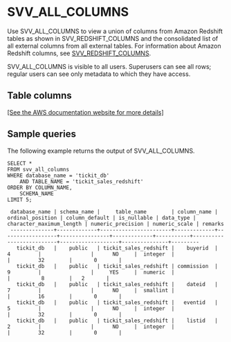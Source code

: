 # SVV\_ALL\_COLUMNS<a name="r_SVV_ALL_COLUMNS"></a>

Use SVV\_ALL\_COLUMNS to view a union of columns from Amazon Redshift tables as shown in SVV\_REDSHIFT\_COLUMNS and the consolidated list of all external columns from all external tables\. For information about Amazon Redshift columns, see [SVV\_REDSHIFT\_COLUMNS](r_SVV_REDSHIFT_COLUMNS.md)\.

SVV\_ALL\_COLUMNS is visible to all users\. Superusers can see all rows; regular users can see only metadata to which they have access\.

## Table columns<a name="r_SVV_ALL_COLUMNS-table-columns"></a>

[\[See the AWS documentation website for more details\]](http://docs.aws.amazon.com/redshift/latest/dg/r_SVV_ALL_COLUMNS.html)

## Sample queries<a name="r_SVV_ALL_COLUMNS-sample-queries"></a>

The following example returns the output of SVV\_ALL\_COLUMNS\.

```
SELECT *
FROM svv_all_columns
WHERE database_name = 'tickit_db'
    AND TABLE_NAME = 'tickit_sales_redshift'
ORDER BY COLUMN_NAME,
    SCHEMA_NAME
LIMIT 5;

 database_name | schema_name |     table_name        | column_name | ordinal_position | column_default | is_nullable | data_type | character_maximum_length | numeric_precision | numeric_scale | remarks
 --------------+-------------+-----------------------+-------------+------------------+----------------+-------------+-----------+--------------------------+-------------------+---------------+---------
   tickit_db   |    public   | tickit_sales_redshift |    buyerid  |        4         |                |      NO     |  integer  |                          |         32        |       0       |
   tickit_db   |    public   | tickit_sales_redshift | commission  |        9         |                |     YES     |  numeric  |                          |          8        |	2       |
   tickit_db   |    public   | tickit_sales_redshift |    dateid   |        7         |                |      NO     |  smallint |                          |         16        |       0       |
   tickit_db   |    public   | tickit_sales_redshift |   eventid   |        5         |                |      NO     |  integer  |                          |         32        |       0       |
   tickit_db   |    public   | tickit_sales_redshift |    listid   |        2         |                |      NO     |  integer  |                          |         32        |       0       |
```